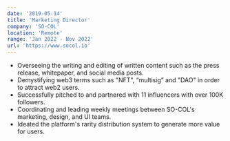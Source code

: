 ```yaml
---
date: '2019-05-14'
title: 'Marketing Director'
company: 'SO-COL'
location: 'Remote'
range: 'Jan 2022 - Nov 2022'
url: 'https://www.socol.io'
---
```


- Overseeing the writing and editing of written content such as the press release, whitepaper, and social media posts.
- Demystifying web3 terms such as "NFT", “multisig” and "DAO" in order to attract web2 users.
- Successfully pitched to and partnered with 11 influencers with over 100K followers.
- Coordinating and leading weekly meetings between SO-COL's marketing, design, and UI teams.
- Ideated the platform's rarity distribution system to generate more value for users.
